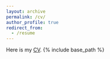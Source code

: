 ```yaml
---
layout: archive
permalink: /cv/
author_profile: true
redirect_from:
  - /resume
---
```

Here is my [CV](http://bing1002.github.io/files/BingZha_CV.pdf). 
{% include base_path %}

